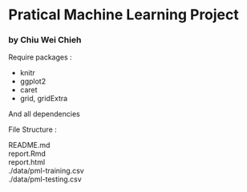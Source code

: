 Pratical Machine Learning Project
================================

### by Chiu Wei Chieh

Require packages :  

- knitr  
- ggplot2  
- caret  
- grid, gridExtra  

And all dependencies  

File Structure :  

 
README.md  
report.Rmd  
report.html  
./data/pml-training.csv  
./data/pml-testing.csv  
